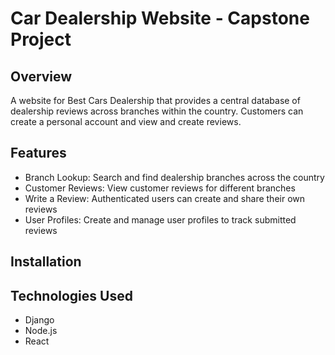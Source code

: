 # Car Dealership Website - Capstone Project
## Overview
A website for Best Cars Dealership that provides a central database of dealership reviews across branches within the country. Customers can create a personal account and view and create reviews.
## Features
- Branch Lookup: Search and find dealership branches across the country
- Customer Reviews: View customer reviews for different branches
- Write a Review: Authenticated users can create and share their own reviews
- User Profiles: Create and manage user profiles to track submitted reviews
## Installation
## Technologies Used
- Django
- Node.js
- React
